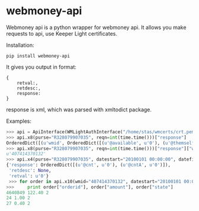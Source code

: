 # webmoney-api
Webmoney api is a python wrapper for webmoney api. It allows you make requests to api, use Keeper Light certificates.

Installation:
```
pip install webmoney-api
```

It gives you output in format:
```
{
    retval:, 
    retdesc:, 
    response:
}
```
response is xml, which was parsed with xmltodict package.

Examples:

```python
>>> api = ApiInterface(WMLightAuthInterface("/home/stas/wmcerts/crt.pem", "/home/stas/wmcerts/key.pem"))
>>> api.x8(purse="R328079907035", reqn=int(time.time()))["response"]
OrderedDict([(u'wmid', OrderedDict([(u'@available', u'0'), (u'@themselfcorrstate', u'0'), (u'@newattst', u'110'), ('#text', u'407414370132')])), (u'purse', OrderedDict([(u'@merchant_active_mode', u'-1'), (u'@merchant_allow_cashier', u'-1'), ('#text', u'R328079907035')]))])
>>> api.x8(purse="R328079907035", reqn=int(time.time()))["response"]["wmid"]["#text"]
u'407414370132'
>>> api.x4(purse="R328079907035", datestart="20100101 00:00:00", datefinish="20140501 00:00:00", reqn=int(time.time())) 
{'response': OrderedDict([(u'@cnt', u'0'), (u'@cntA', u'0')]),
 'retdesc': None,
 'retval': u'0'}
 >>> for order in api.x10(wmid="407414370132", datestart="20100101 00:00:00", datefinish="20140501 00:00:00", reqn=int(time.time()))["response"]["ininvoice"]:
>>>     print order["orderid"], order["amount"], order["state"]
4640849 122.40 2
24 1.00 2
27 0.40 2
```
